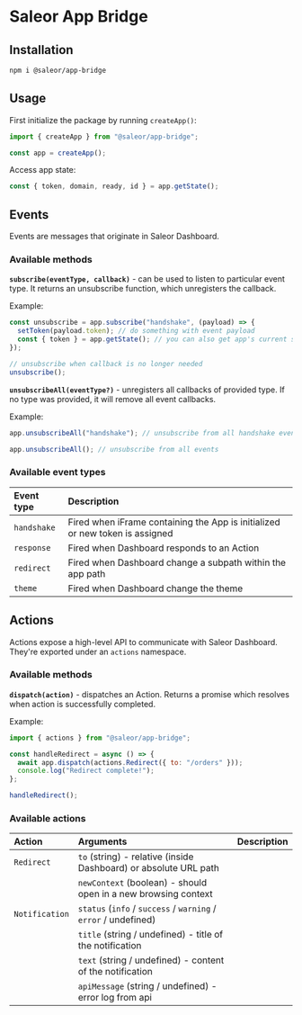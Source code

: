 # Saleor App Bridge

## Installation

```bash
npm i @saleor/app-bridge
```

## Usage

First initialize the package by running `createApp()`:

```js
import { createApp } from "@saleor/app-bridge";

const app = createApp();
```

Access app state:

```js
const { token, domain, ready, id } = app.getState();
```

## Events

Events are messages that originate in Saleor Dashboard.

### Available methods

**`subscribe(eventType, callback)`** - can be used to listen to particular event type. It returns an unsubscribe function, which unregisters the callback.

Example:

```js
const unsubscribe = app.subscribe("handshake", (payload) => {
  setToken(payload.token); // do something with event payload
  const { token } = app.getState(); // you can also get app's current state here
});

// unsubscribe when callback is no longer needed
unsubscribe();
```

**`unsubscribeAll(eventType?)`** - unregisters all callbacks of provided type. If no type was provided, it will remove all event callbacks.

Example:

```js
app.unsubscribeAll("handshake"); // unsubscribe from all handshake events

app.unsubscribeAll(); // unsubscribe from all events
```

### Available event types

| Event type  | Description                                                                  |
| :---------- | :--------------------------------------------------------------------------- |
| `handshake` | Fired when iFrame containing the App is initialized or new token is assigned |
| `response`  | Fired when Dashboard responds to an Action                                   |
| `redirect`  | Fired when Dashboard change a subpath within the app path                    |
| `theme`     | Fired when Dashboard change the theme                                        |

## Actions

Actions expose a high-level API to communicate with Saleor Dashboard. They're exported under an `actions` namespace.

### Available methods

**`dispatch(action)`** - dispatches an Action. Returns a promise which resolves when action is successfully completed.

Example:

```js
import { actions } from "@saleor/app-bridge";

const handleRedirect = async () => {
  await app.dispatch(actions.Redirect({ to: "/orders" }));
  console.log("Redirect complete!");
};

handleRedirect();
```

### Available actions

| Action     | Arguments                                                        | Description |
| :--------- | :--------------------------------------------------------------- | :---------- |
| `Redirect` | `to` (string) - relative (inside Dashboard) or absolute URL path |             |
|            | `newContext` (boolean) - should open in a new browsing context   |             |
|`Notification` | `status` (`info` / `success` / `warning` / `error` / undefined)|            |
|            | `title` (string / undefined) - title of the notification         |             |
|            | `text` (string / undefined) - content of the notification        |             |
|            | `apiMessage` (string / undefined) - error log from api           |             |

